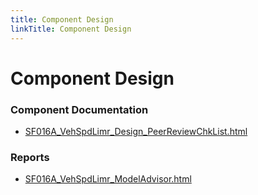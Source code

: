 ```yaml
---
title: Component Design
linkTitle: Component Design
---
```


# Component Design
### Component Documentation

- [SF016A_VehSpdLimr_Design_PeerReviewChkList.html](Doc/SF016A_VehSpdLimr_Design_PeerReviewChkList.html)

### Reports

- [SF016A_VehSpdLimr_ModelAdvisor.html](Reports/SF016A_VehSpdLimr_ModelAdvisor.html)

